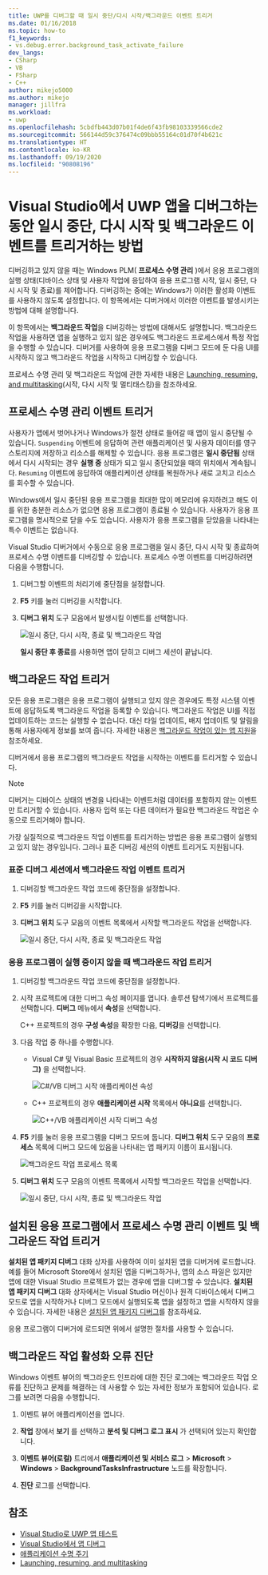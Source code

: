 ```yaml
---
title: UWP를 디버그할 때 일시 중단/다시 시작/백그라운드 이벤트 트리거
ms.date: 01/16/2018
ms.topic: how-to
f1_keywords:
- vs.debug.error.background_task_activate_failure
dev_langs:
- CSharp
- VB
- FSharp
- C++
author: mikejo5000
ms.author: mikejo
manager: jillfra
ms.workload:
- uwp
ms.openlocfilehash: 5cbdfb443d07b01f4de6f43fb98103339566cde2
ms.sourcegitcommit: 566144d59c376474c09bbb55164c01d70f4b621c
ms.translationtype: HT
ms.contentlocale: ko-KR
ms.lasthandoff: 09/19/2020
ms.locfileid: "90808196"
---
```

# <a name="how-to-trigger-suspend-resume-and-background-events-while-debugging-uwp-apps-in-visual-studio"></a>Visual Studio에서 UWP 앱을 디버그하는 동안 일시 중단, 다시 시작 및 백그라운드 이벤트를 트리거하는 방법

디버깅하고 있지 않을 때는 Windows PLM( **프로세스 수명 관리** )에서 응용 프로그램의 실행 상태(디바이스 상태 및 사용자 작업에 응답하여 응용 프로그램 시작, 일시 중단, 다시 시작 및 종료)를 제어합니다. 디버깅하는 중에는 Windows가 이러한 활성화 이벤트를 사용하지 않도록 설정합니다. 이 항목에서는 디버거에서 이러한 이벤트를 발생시키는 방법에 대해 설명합니다.

이 항목에서는 **백그라운드 작업**을 디버깅하는 방법에 대해서도 설명합니다. 백그라운드 작업을 사용하면 앱을 실행하고 있지 않은 경우에도 백그라운드 프로세스에서 특정 작업을 수행할 수 있습니다. 디버거를 사용하여 응용 프로그램을 디버그 모드에 둔 다음 UI를 시작하지 않고 백그라운드 작업을 시작하고 디버깅할 수 있습니다.

프로세스 수명 관리 및 백그라운드 작업에 관한 자세한 내용은 [Launching, resuming, and multitasking](/windows/uwp/launch-resume/index)(시작, 다시 시작 및 멀티태스킹)을 참조하세요.

## <a name="trigger-process-lifetime-management-events"></a><a name="BKMK_Trigger_Process_Lifecycle_Management_events"></a> 프로세스 수명 관리 이벤트 트리거
 사용자가 앱에서 벗어나거나 Windows가 절전 상태로 들어갈 때 앱이 일시 중단될 수 있습니다. `Suspending` 이벤트에 응답하여 관련 애플리케이션 및 사용자 데이터를 영구 스토리지에 저장하고 리소스를 해제할 수 있습니다. 응용 프로그램은 **일시 중단됨** 상태에서 다시 시작되는 경우 **실행 중** 상태가 되고 일시 중단되었을 때의 위치에서 계속됩니다. `Resuming` 이벤트에 응답하여 애플리케이션 상태를 복원하거나 새로 고치고 리소스를 회수할 수 있습니다.

 Windows에서 일시 중단된 응용 프로그램을 최대한 많이 메모리에 유지하려고 해도 이를 위한 충분한 리소스가 없으면 응용 프로그램이 종료될 수 있습니다. 사용자가 응용 프로그램을 명시적으로 닫을 수도 있습니다. 사용자가 응용 프로그램을 닫았음을 나타내는 특수 이벤트는 없습니다.

 Visual Studio 디버거에서 수동으로 응용 프로그램을 일시 중단, 다시 시작 및 종료하여 프로세스 수명 이벤트를 디버깅할 수 있습니다. 프로세스 수명 이벤트를 디버깅하려면 다음을 수행합니다.

1. 디버그할 이벤트의 처리기에 중단점을 설정합니다.

2. **F5** 키를 눌러 디버깅을 시작합니다.

3. **디버그 위치** 도구 모음에서 발생시킬 이벤트를 선택합니다.

     ![일시 중단, 다시 시작, 종료 및 백그라운드 작업](../debugger/media/dbg_suspendresumebackground.png)

     **일시 중단 후 종료**를 사용하면 앱이 닫히고 디버그 세션이 끝납니다.

## <a name="trigger-background-tasks"></a><a name="BKMK_Trigger_background_tasks"></a> 백그라운드 작업 트리거
 모든 응용 프로그램은 응용 프로그램이 실행되고 있지 않은 경우에도 특정 시스템 이벤트에 응답하도록 백그라운드 작업을 등록할 수 있습니다. 백그라운드 작업은 UI를 직접 업데이트하는 코드는 실행할 수 없습니다. 대신 타일 업데이트, 배지 업데이트 및 알림을 통해 사용자에게 정보를 보여 줍니다. 자세한 내용은 [백그라운드 작업이 있는 앱 지원](/previous-versions/windows/apps/hh977046(v=win.10))을 참조하세요.

 디버거에서 응용 프로그램의 백그라운드 작업을 시작하는 이벤트를 트리거할 수 있습니다.

> [!NOTE]
> 디버거는 디바이스 상태의 변경을 나타내는 이벤트처럼 데이터를 포함하지 않는 이벤트만 트리거할 수 있습니다. 사용자 입력 또는 다른 데이터가 필요한 백그라운드 작업은 수동으로 트리거해야 합니다.

 가장 실질적으로 백그라운드 작업 이벤트를 트리거하는 방법은 응용 프로그램이 실행되고 있지 않는 경우입니다. 그러나 표준 디버깅 세션의 이벤트 트리거도 지원됩니다.

### <a name="trigger-a-background-task-event-from-a-standard-debug-session"></a><a name="BKMK_Trigger_a_background_task_event_from_a_standard_debug_session"></a> 표준 디버그 세션에서 백그라운드 작업 이벤트 트리거

1. 디버깅할 백그라운드 작업 코드에 중단점을 설정합니다.

2. **F5** 키를 눌러 디버깅을 시작합니다.

3. **디버그 위치** 도구 모음의 이벤트 목록에서 시작할 백그라운드 작업을 선택합니다.

     ![일시 중단, 다시 시작, 종료 및 백그라운드 작업](../debugger/media/dbg_suspendresumebackground.png)

### <a name="trigger-a-background-task-when-the-app-is-not-running"></a><a name="BKMK_Trigger_a_background_task_when_the_app_is_not_running"></a> 응용 프로그램이 실행 중이지 않을 때 백그라운드 작업 트리거

1. 디버깅할 백그라운드 작업 코드에 중단점을 설정합니다.

2. 시작 프로젝트에 대한 디버그 속성 페이지를 엽니다. 솔루션 탐색기에서 프로젝트를 선택합니다. **디버그** 메뉴에서 **속성**을 선택합니다.

     C++ 프로젝트의 경우 **구성 속성**을 확장한 다음, **디버깅**을 선택합니다.

3. 다음 작업 중 하나를 수행합니다.

    - Visual C# 및 Visual Basic 프로젝트의 경우 **시작하지 않음(시작 시 코드 디버그)** 을 선택합니다.

         ![C&#35;&#47;VB 디버그 시작 애플리케이션 속성](../debugger/media/dbg_csvb_dontlaunchapp.png "DBG_CsVb_DontLaunchApp")

    - C++ 프로젝트의 경우 **애플리케이션 시작** 목록에서 **아니요**를 선택합니다.

         ![C&#43;&#43;&#47;VB 애플리케이션 시작 디버그 속성](../debugger/media/dbg_cppjs_dontlaunchapp.png "DBG_CppJs_DontLaunchApp")

4. **F5** 키를 눌러 응용 프로그램을 디버그 모드에 둡니다. **디버그 위치** 도구 모음의 **프로세스** 목록에 디버그 모드에 있음을 나타내는 앱 패키지 이름이 표시됩니다.

     ![백그라운드 작업 프로세스 목록](../debugger/media/dbg_backgroundtask_processlist.png "DBG_BackgroundTask_ProcessList")

5. **디버그 위치** 도구 모음의 이벤트 목록에서 시작할 백그라운드 작업을 선택합니다.

     ![일시 중단, 다시 시작, 종료 및 백그라운드 작업](../debugger/media/dbg_suspendresumebackground.png "DBG_SuspendResumeBackground")

## <a name="trigger-process-lifetime-management-events-and-background-tasks-from-an-installed-app"></a><a name="BKMK_Trigger_Process_Lifetime_Management_events_and_background_tasks_from_an_installed_app"></a> 설치된 응용 프로그램에서 프로세스 수명 관리 이벤트 및 백그라운드 작업 트리거
 **설치된 앱 패키지 디버그** 대화 상자를 사용하여 이미 설치된 앱을 디버거에 로드합니다. 예를 들어 Microsoft Store에서 설치된 앱을 디버그하거나, 앱의 소스 파일은 있지만 앱에 대한 Visual Studio 프로젝트가 없는 경우에 앱을 디버그할 수 있습니다. **설치된 앱 패키지 디버그** 대화 상자에서는 Visual Studio 머신이나 원격 디바이스에서 디버그 모드로 앱을 시작하거나 디버그 모드에서 실행되도록 앱을 설정하고 앱을 시작하지 않을 수 있습니다. 자세한 내용은 [설치된 앱 패키지 디버그](../debugger/debug-installed-app-package.md)를 참조하세요.

 응용 프로그램이 디버거에 로드되면 위에서 설명한 절차를 사용할 수 있습니다.

## <a name="diagnosing-background-task-activation-errors"></a><a name="BKMK_Diagnosing_background_task_activation_errors"></a> 백그라운드 작업 활성화 오류 진단
 Windows 이벤트 뷰어의 백그라운드 인프라에 대한 진단 로그에는 백그라운드 작업 오류를 진단하고 문제를 해결하는 데 사용할 수 있는 자세한 정보가 포함되어 있습니다. 로그를 보려면 다음을 수행합니다.

1. 이벤트 뷰어 애플리케이션을 엽니다.

2. **작업** 창에서 **보기** 를 선택하고 **분석 및 디버그 로그 표시** 가 선택되어 있는지 확인합니다.

3. **이벤트 뷰어(로컬)** 트리에서 **애플리케이션 및 서비스 로그** > **Microsoft** > **Windows** > **BackgroundTasksInfrastructure** 노드를 확장합니다.

4. **진단** 로그를 선택합니다.

## <a name="see-also"></a>참조
- [Visual Studio로 UWP 앱 테스트](../test/unit-test-your-code.md)
- [Visual Studio에서 앱 디버그](debugging-windows-store-and-windows-universal-apps.md)
- [애플리케이션 수명 주기](/windows/uwp/launch-resume/app-lifecycle)
- [Launching, resuming, and multitasking](/windows/uwp/launch-resume/index)
